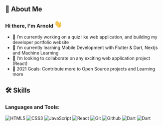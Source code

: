 ## 🚀 About Me

### Hi there, I'm Arnold <img src="https://raw.githubusercontent.com/ABSphreak/ABSphreak/master/gifs/Hi.gif" width="25px">

- 🔭 I’m currently working on a quiz like web application, and building my developer portfolio website
- 🌱 I’m currently learning Mobile Development with Flutter & Dart, Nextjs and Machine Learning
- 👯 I’m looking to collaborate on any exciting web application project (React)
- 🎯 2021 Goals: Contribute more to Open Source projects and Learning more 


## 🛠️ Skills

### Languages and Tools:
<p>
<img src="https://img.shields.io/badge/HTML5-E34F26?logo=html5&logoColor=white&style=flat" alt="HTML5">
<img src="https://img.shields.io/badge/CSS3-1572B6?logo=css3&logoColor=white&style=flat" alt="CSS3">
<img src="https://img.shields.io/badge/JavaScript-F7DF1E?logo=javascript&logoColor=white&style=flat" alt="JavaScript">
<img src="https://img.shields.io/badge/React-61DAFB?logo=react&logoColor=white&style=flat" alt="React">
<img src="https://img.shields.io/badge/Git-F05032?logo=git&logoColor=white&style=flat" alt="Git">
<img src="https://img.shields.io/badge/Github-181717?logo=github&logoColor=white&style=flat" alt="Github">
<img src="https://img.shields.io/badge/Dart-61DAFB?logo=Dart&logoColor=white&style=flat" alt="Dart">
<img src="https://img.shields.io/badge/Flutter-0A66C2?logo=Dart&logoColor=white&style=flat" alt="Dart">
</p>




<!--
**AA-Arnold/AA-Arnold** is a ✨ _special_ ✨ repository because its `README.md` (this file) appears on your GitHub profile.

Here are some ideas to get you started:

- 🔭 I’m currently working on ...
- 🌱 I’m currently learning ...
- 👯 I’m looking to collaborate on ...
- 🤔 I’m looking for help with ...
- 💬 Ask me about ...
- 📫 How to reach me: ...
- 😄 Pronouns: ...
- ⚡ Fun fact: ...
-->
